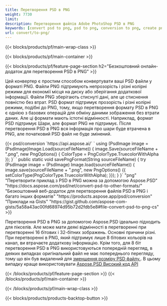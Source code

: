 ```yaml
---
title: Перетворення PSD в PNG
weight: 7730
limit: 
description: Перетворення файлів Adobe PhotoShop PSD в PNG
keywords: [convert psd to png, psd to png, conversion to png, create png from psd, print psd as png]
url: convert/to-png/
---
```


{{< blocks/products/pf/main-wrap-class >}}

{{< blocks/products/pf/main-container >}}

{{< blocks/products/pf/feature-page-section h2="Безкоштовний онлайн-додаток для перетворення PSD в PNG" >}}
<p>Цей конвертер є простим способом конвертувати ваші PSD файли у форматі PNG. Файли PNG підтримують непрозорість і різні колірні режими для економії місця на диску або зберігання додаткової інформації. Файли PNG зберігають стиснуті дані, але це стиснення повністю без втрат. PSD формат підтримує прозорість і різні колірні режими, подібні до PNG, тому, якщо перетворення формату PSD в PNG є однією з базових операцій для обміну даними зображення без втрати даних. Але ці формати мають істотні відмінності. Наприклад, формат PSD підтримує Шари, але формат PNG не підтримує. Після перетворення PSD в PNG вся інформація про шари буде втрачена в PNG, але початковий PSD файл не буде змінений.</p>
{{< psd/conversion `https://api.aspose.ai/` 
`    using (PsdImage image = (PsdImage)Image.Load(sourceFileName))
    {
        image.Save(sourceFileName + ".png",  new PngOptions() {  ColorType = PngColorType.TruecolorWithAlpha });
    }` 
	`    public static void savePngFormat(String sourceFileName) {
        try (PsdImage image = (PsdImage) Image.load(sourceFileName)) {
            image.save(sourceFileName + ".png", new PngOptions() {{
                setColorType(PngColorType.TruecolorWithAlpha);
            }});
        }
    }` 
	"png" 
"Перетворити приклад з PSD в PNG можна за допомогою Aspose.PSD"  "https://docs.aspose.com/psd/net/convert-psd-to-other-formats/" 
"Безкоштовний веб-додаток для перетворення файлів PSD в PNG і багато інших форматів" "https://products.aspose.app/psd/conversion" 
"Приклади на Gists" "https://gist.github.com/aspose-com-gists/5a58a43ac00fd68974d95b72d2fdb5e8#file-convert-psd-to-png-cs" >}}
<p>Перетворення PSD в PNG за допомогою Aspose.PSD ідеально підходить для пікселів. Але може мати деякі відмінності в перетворенні при перетворенні 16 бітових і 32-бітних зображень. Основні причини різні. При перетворенні в PNG, який підтримує лише 8 бітових кольорів на канал, ви втрачаєте додаткову інформацію. Крім того, для 8 біт перетворення PSD в PNG використовуються попередній перегляд, в деяких випадках оригінальний файл не має попереднього перегляду, тому що він був видалений для <a href="/psd/reduce-size">зменшення розміру PSD файлу.</a>. В цьому випадку краще використовувати <a href="/psd">Aspose.PSD Високий код API</a></p>
{{< /blocks/products/pf/feature-page-section >}}
{{< /blocks/products/pf/main-container >}}


{{< /blocks/products/pf/main-wrap-class >}}

{{< blocks/products/products-backtop-button >}}

